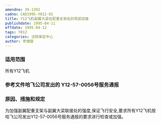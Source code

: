 ```yaml
---
amendno: 39-1391  
cadno: CAD1995-Y012-01  
title: Y12飞机副翼大梁在配重支架处的局部加强  
publishdate: 1995-04-11  
effdate: 1995-04-12  
tags: Y012  
categories: 沈阳审定中心  
author: 李增银  
---
```

  
### 适用范围  
所有Y12飞机  
  
<!--more-->  
### 参考文件哈飞公司发出的 Y12-57-0056号服务通报  
  
### 原因、措施和规定  
为加强副翼配重支架与副翼大梁联接处的强度,保证飞行安全,要求所有Y12飞机按哈飞公司发出Y12-57-0056号服务通报的要求进行检查或加强。  

